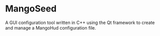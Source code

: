 # MangoSeed
A GUI configuration tool written in C++ using the Qt framework to create and manage a MangoHud configuration file.
